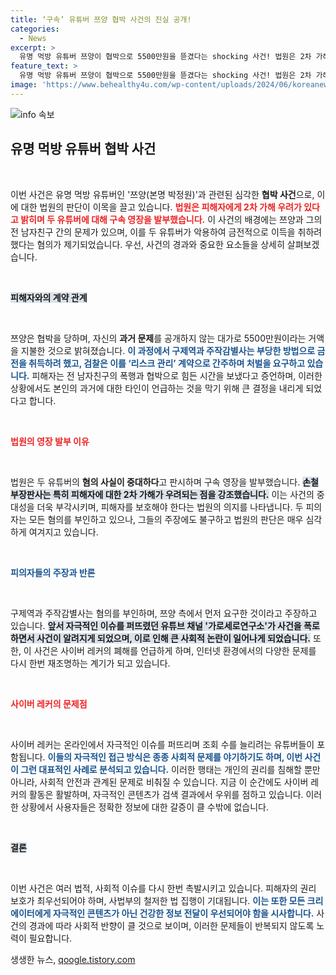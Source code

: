 ```yaml
---
title: ‘구속’ 유튜버 쯔양 협박 사건의 진실 공개!
categories:
  - News
excerpt: >
  유명 먹방 유튜버 쯔양이 협박으로 5500만원을 뜯겼다는 shocking 사건! 법원은 2차 가해 우려로 협박범 두 명을 구속하며 진실의 단초를 잡았다. 쯔양의 과거 폭행과 협박 증언까지, 과연 이 사건의 진실은? 클릭해 확인하세요!
feature_text: >
  유명 먹방 유튜버 쯔양이 협박으로 5500만원을 뜯겼다는 shocking 사건! 법원은 2차 가해 우려로 협박범 두 명을 구속하며 진실의 단초를 잡았다. 쯔양의 과거 폭행과 협박 증언까지, 과연 이 사건의 진실은? 클릭해 확인하세요!
image: 'https://www.behealthy4u.com/wp-content/uploads/2024/06/koreanews.jpg'
---
```


<p><img src="https://www.behealthy4u.com/wp-content/uploads/2024/06/koreanews.jpg" alt="info 속보" /></p>

<h2 data-ke-size="size26">유명 먹방 유튜버 협박 사건</h2>

<p data-ke-size="size16">&nbsp;</p>

<p>이번 사건은 유명 먹방 유튜버인 '쯔양(본명 박정원)'과 관련된 심각한 <strong>협박 사건</strong>으로, 이에 대한 법원의 판단이 이목을 끌고 있습니다. <b><span style="color: #ee2323;">법원은 피해자에게 2차 가해 우려가 있다고 밝히며 두 유튜버에 대해 구속 영장을 발부했습니다.</span></b> 이 사건의 배경에는 쯔양과 그의 전 남자친구 간의 문제가 있으며, 이를 두 유튜버가 악용하여 금전적으로 이득을 취하려 했다는 혐의가 제기되었습니다. 우선, 사건의 경과와 중요한 요소들을 상세히 살펴보겠습니다.</p>

<p data-ke-size="size16">&nbsp;</p>

<p><b><span style="background-color: #21538527;">피해자와의 계약 관계</span></b></p>

<p data-ke-size="size16">&nbsp;</p>

<p>쯔양은 협박을 당하며, 자신의 <strong>과거 문제</strong>를 공개하지 않는 대가로 5500만원이라는 거액을 지불한 것으로 밝혀졌습니다. <b><span style="color: #1a5490;">이 과정에서 구제역과 주작감별사는 부당한 방법으로 금전을 취득하려 했고, 검찰은 이를 ‘리스크 관리’ 계약으로 간주하며 처벌을 요구하고 있습니다.</span></b> 피해자는 전 남자친구의 폭행과 협박으로 힘든 시간을 보냈다고 증언하며, 이러한 상황에서도 본인의 과거에 대한 타인이 언급하는 것을 막기 위해 큰 결정을 내리게 되었다고 합니다.</p>

<p data-ke-size="size16">&nbsp;</p>

<p><b><span style="color: #ee2323;">법원의 영장 발부 이유</span></b></p>

<p data-ke-size="size16">&nbsp;</p>

<p>법원은 두 유튜버의 <strong>혐의 사실이 중대하다</strong>고 판시하며 구속 영장을 발부했습니다. <b><span style="background-color: #21538527;">손철 부장판사는 특히 피해자에 대한 2차 가해가 우려되는 점을 강조했습니다.</span></b> 이는 사건의 중대성을 더욱 부각시키며, 피해자를 보호해야 한다는 법원의 의지를 나타냅니다. 두 피의자는 모든 혐의를 부인하고 있으나, 그들의 주장에도 불구하고 법원의 판단은 매우 심각하게 여겨지고 있습니다.</p>

<p data-ke-size="size16">&nbsp;</p>

<p><b><span style="color: #1a5490;">피의자들의 주장과 반론</span></b></p>

<p data-ke-size="size16">&nbsp;</p>

<p>구제역과 주작감별사는 혐의를 부인하며, 쯔양 측에서 먼저 요구한 것이라고 주장하고 있습니다. <b><span style="background-color: #21538527;">앞서 자극적인 이슈를 퍼뜨렸던 유튜브 채널 '가로세로연구소'가 사건을 폭로하면서 사건이 알려지게 되었으며, 이로 인해 큰 사회적 논란이 일어나게 되었습니다.</span></b> 또한, 이 사건은 사이버 레커의 폐해를 언급하게 하며, 인터넷 환경에서의 다양한 문제를 다시 한번 재조명하는 계기가 되고 있습니다.</p>

<p data-ke-size="size16">&nbsp;</p>

<p><b><span style="color: #ee2323;">사이버 레커의 문제점</span></b></p>

<p data-ke-size="size16">&nbsp;</p>

<p>사이버 레커는 온라인에서 자극적인 이슈를 퍼뜨리며 조회 수를 늘리려는 유튜버들이 포함됩니다. <b><span style="color: #1a5490;">이들의 자극적인 접근 방식은 종종 사회적 문제를 야기하기도 하며, 이번 사건이 그런 대표적인 사례로 분석되고 있습니다.</span></b> 이러한 행태는 개인의 권리를 침해할 뿐만 아니라, 사회적 안전과 관계된 문제로 비춰질 수 있습니다. 지금 이 순간에도 사이버 레커의 활동은 활발하며, 자극적인 콘텐츠가 검색 결과에서 우위를 점하고 있습니다. 이러한 상황에서 사용자들은 정확한 정보에 대한 갈증이 클 수밖에 없습니다.</p>

<p data-ke-size="size16">&nbsp;</p>

<p><b><span style="background-color: #21538527;">결론</span></b></p>

<p data-ke-size="size16">&nbsp;</p>

<p>이번 사건은 여러 법적, 사회적 이슈를 다시 한번 촉발시키고 있습니다. 피해자의 권리 보호가 최우선되어야 하며, 사법부의 철저한 법 집행이 기대됩니다. <b><span style="color: #1a5490;">이는 또한 모든 크리에이터에게 자극적인 콘텐츠가 아닌 건강한 정보 전달이 우선되어야 함을 시사합니다.</span></b> 사건의 경과에 따라 사회적 반향이 클 것으로 보이며, 이러한 문제들이 반복되지 않도록 노력이 필요합니다.</p>
생생한 뉴스, <a href="https://qoogle.tistory.com" rel="dofollow">qoogle.tistory.com</a>


